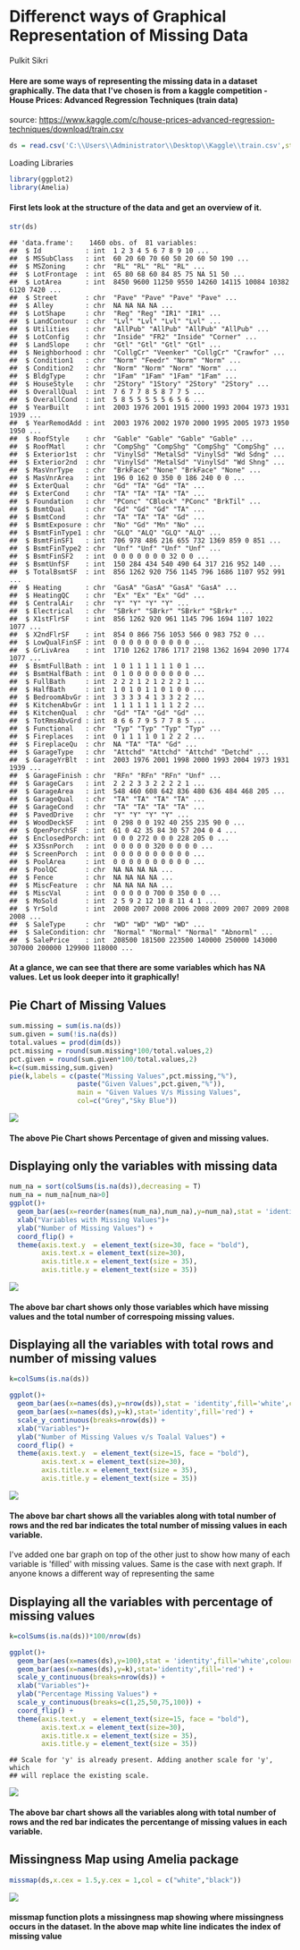Differenct ways of Graphical Representation of Missing Data
================
Pulkit Sikri

#### Here are some ways of representing the missing data in a dataset graphically. The data that I've chosen is from a kaggle competition - House Prices: Advanced Regression Techniques (train data)

source: <https://www.kaggle.com/c/house-prices-advanced-regression-techniques/download/train.csv>

``` r
ds = read.csv('C:\\Users\\Administrator\\Desktop\\Kaggle\\train.csv',stringsAsFactors = F)
```

Loading Libraries

``` r
library(ggplot2)
library(Amelia)
```

#### First lets look at the structure of the data and get an overview of it.

``` r
str(ds)
```

    ## 'data.frame':    1460 obs. of  81 variables:
    ##  $ Id           : int  1 2 3 4 5 6 7 8 9 10 ...
    ##  $ MSSubClass   : int  60 20 60 70 60 50 20 60 50 190 ...
    ##  $ MSZoning     : chr  "RL" "RL" "RL" "RL" ...
    ##  $ LotFrontage  : int  65 80 68 60 84 85 75 NA 51 50 ...
    ##  $ LotArea      : int  8450 9600 11250 9550 14260 14115 10084 10382 6120 7420 ...
    ##  $ Street       : chr  "Pave" "Pave" "Pave" "Pave" ...
    ##  $ Alley        : chr  NA NA NA NA ...
    ##  $ LotShape     : chr  "Reg" "Reg" "IR1" "IR1" ...
    ##  $ LandContour  : chr  "Lvl" "Lvl" "Lvl" "Lvl" ...
    ##  $ Utilities    : chr  "AllPub" "AllPub" "AllPub" "AllPub" ...
    ##  $ LotConfig    : chr  "Inside" "FR2" "Inside" "Corner" ...
    ##  $ LandSlope    : chr  "Gtl" "Gtl" "Gtl" "Gtl" ...
    ##  $ Neighborhood : chr  "CollgCr" "Veenker" "CollgCr" "Crawfor" ...
    ##  $ Condition1   : chr  "Norm" "Feedr" "Norm" "Norm" ...
    ##  $ Condition2   : chr  "Norm" "Norm" "Norm" "Norm" ...
    ##  $ BldgType     : chr  "1Fam" "1Fam" "1Fam" "1Fam" ...
    ##  $ HouseStyle   : chr  "2Story" "1Story" "2Story" "2Story" ...
    ##  $ OverallQual  : int  7 6 7 7 8 5 8 7 7 5 ...
    ##  $ OverallCond  : int  5 8 5 5 5 5 5 6 5 6 ...
    ##  $ YearBuilt    : int  2003 1976 2001 1915 2000 1993 2004 1973 1931 1939 ...
    ##  $ YearRemodAdd : int  2003 1976 2002 1970 2000 1995 2005 1973 1950 1950 ...
    ##  $ RoofStyle    : chr  "Gable" "Gable" "Gable" "Gable" ...
    ##  $ RoofMatl     : chr  "CompShg" "CompShg" "CompShg" "CompShg" ...
    ##  $ Exterior1st  : chr  "VinylSd" "MetalSd" "VinylSd" "Wd Sdng" ...
    ##  $ Exterior2nd  : chr  "VinylSd" "MetalSd" "VinylSd" "Wd Shng" ...
    ##  $ MasVnrType   : chr  "BrkFace" "None" "BrkFace" "None" ...
    ##  $ MasVnrArea   : int  196 0 162 0 350 0 186 240 0 0 ...
    ##  $ ExterQual    : chr  "Gd" "TA" "Gd" "TA" ...
    ##  $ ExterCond    : chr  "TA" "TA" "TA" "TA" ...
    ##  $ Foundation   : chr  "PConc" "CBlock" "PConc" "BrkTil" ...
    ##  $ BsmtQual     : chr  "Gd" "Gd" "Gd" "TA" ...
    ##  $ BsmtCond     : chr  "TA" "TA" "TA" "Gd" ...
    ##  $ BsmtExposure : chr  "No" "Gd" "Mn" "No" ...
    ##  $ BsmtFinType1 : chr  "GLQ" "ALQ" "GLQ" "ALQ" ...
    ##  $ BsmtFinSF1   : int  706 978 486 216 655 732 1369 859 0 851 ...
    ##  $ BsmtFinType2 : chr  "Unf" "Unf" "Unf" "Unf" ...
    ##  $ BsmtFinSF2   : int  0 0 0 0 0 0 0 32 0 0 ...
    ##  $ BsmtUnfSF    : int  150 284 434 540 490 64 317 216 952 140 ...
    ##  $ TotalBsmtSF  : int  856 1262 920 756 1145 796 1686 1107 952 991 ...
    ##  $ Heating      : chr  "GasA" "GasA" "GasA" "GasA" ...
    ##  $ HeatingQC    : chr  "Ex" "Ex" "Ex" "Gd" ...
    ##  $ CentralAir   : chr  "Y" "Y" "Y" "Y" ...
    ##  $ Electrical   : chr  "SBrkr" "SBrkr" "SBrkr" "SBrkr" ...
    ##  $ X1stFlrSF    : int  856 1262 920 961 1145 796 1694 1107 1022 1077 ...
    ##  $ X2ndFlrSF    : int  854 0 866 756 1053 566 0 983 752 0 ...
    ##  $ LowQualFinSF : int  0 0 0 0 0 0 0 0 0 0 ...
    ##  $ GrLivArea    : int  1710 1262 1786 1717 2198 1362 1694 2090 1774 1077 ...
    ##  $ BsmtFullBath : int  1 0 1 1 1 1 1 1 0 1 ...
    ##  $ BsmtHalfBath : int  0 1 0 0 0 0 0 0 0 0 ...
    ##  $ FullBath     : int  2 2 2 1 2 1 2 2 2 1 ...
    ##  $ HalfBath     : int  1 0 1 0 1 1 0 1 0 0 ...
    ##  $ BedroomAbvGr : int  3 3 3 3 4 1 3 3 2 2 ...
    ##  $ KitchenAbvGr : int  1 1 1 1 1 1 1 1 2 2 ...
    ##  $ KitchenQual  : chr  "Gd" "TA" "Gd" "Gd" ...
    ##  $ TotRmsAbvGrd : int  8 6 6 7 9 5 7 7 8 5 ...
    ##  $ Functional   : chr  "Typ" "Typ" "Typ" "Typ" ...
    ##  $ Fireplaces   : int  0 1 1 1 1 0 1 2 2 2 ...
    ##  $ FireplaceQu  : chr  NA "TA" "TA" "Gd" ...
    ##  $ GarageType   : chr  "Attchd" "Attchd" "Attchd" "Detchd" ...
    ##  $ GarageYrBlt  : int  2003 1976 2001 1998 2000 1993 2004 1973 1931 1939 ...
    ##  $ GarageFinish : chr  "RFn" "RFn" "RFn" "Unf" ...
    ##  $ GarageCars   : int  2 2 2 3 3 2 2 2 2 1 ...
    ##  $ GarageArea   : int  548 460 608 642 836 480 636 484 468 205 ...
    ##  $ GarageQual   : chr  "TA" "TA" "TA" "TA" ...
    ##  $ GarageCond   : chr  "TA" "TA" "TA" "TA" ...
    ##  $ PavedDrive   : chr  "Y" "Y" "Y" "Y" ...
    ##  $ WoodDeckSF   : int  0 298 0 0 192 40 255 235 90 0 ...
    ##  $ OpenPorchSF  : int  61 0 42 35 84 30 57 204 0 4 ...
    ##  $ EnclosedPorch: int  0 0 0 272 0 0 0 228 205 0 ...
    ##  $ X3SsnPorch   : int  0 0 0 0 0 320 0 0 0 0 ...
    ##  $ ScreenPorch  : int  0 0 0 0 0 0 0 0 0 0 ...
    ##  $ PoolArea     : int  0 0 0 0 0 0 0 0 0 0 ...
    ##  $ PoolQC       : chr  NA NA NA NA ...
    ##  $ Fence        : chr  NA NA NA NA ...
    ##  $ MiscFeature  : chr  NA NA NA NA ...
    ##  $ MiscVal      : int  0 0 0 0 0 700 0 350 0 0 ...
    ##  $ MoSold       : int  2 5 9 2 12 10 8 11 4 1 ...
    ##  $ YrSold       : int  2008 2007 2008 2006 2008 2009 2007 2009 2008 2008 ...
    ##  $ SaleType     : chr  "WD" "WD" "WD" "WD" ...
    ##  $ SaleCondition: chr  "Normal" "Normal" "Normal" "Abnorml" ...
    ##  $ SalePrice    : int  208500 181500 223500 140000 250000 143000 307000 200000 129900 118000 ...

#### At a glance, we can see that there are some variables which has NA values. Let us look deeper into it graphically!

Pie Chart of Missing Values
---------------------------

``` r
sum.missing = sum(is.na(ds))
sum.given = sum(!is.na(ds))
total.values = prod(dim(ds))
pct.missing = round(sum.missing*100/total.values,2)
pct.given = round(sum.given*100/total.values,2)
k=c(sum.missing,sum.given)
pie(k,labels = c(paste("Missing Values",pct.missing,"%"),
                 paste("Given Values",pct.given,"%")),
                 main = "Given Values V/s Missing Values",
                 col=c("Grey","Sky Blue"))
```

![](pie.png)

#### The above Pie Chart shows Percentage of given and missing values.

Displaying only the variables with missing data
-----------------------------------------------

``` r
num_na = sort(colSums(is.na(ds)),decreasing = T)
num_na = num_na[num_na>0]
ggplot()+
  geom_bar(aes(x=reorder(names(num_na),num_na),y=num_na),stat = 'identity')+
  xlab("Variables with Missing Values")+
  ylab("Number of Missing Values") +
  coord_flip() +
  theme(axis.text.y  = element_text(size=30, face = "bold"),
        axis.text.x = element_text(size=30),
        axis.title.x = element_text(size = 35),
        axis.title.y = element_text(size = 35))
```

![](graph1.png)

#### The above bar chart shows only those variables which have missing values and the total number of correspoing missing values.

Displaying all the variables with total rows and number of missing values
-------------------------------------------------------------------------

``` r
k=colSums(is.na(ds))

ggplot()+
  geom_bar(aes(x=names(ds),y=nrow(ds)),stat = 'identity',fill='white',colour='grey',size=0.1)+
  geom_bar(aes(x=names(ds),y=k),stat='identity',fill='red') +
  scale_y_continuous(breaks=nrow(ds)) +
  xlab("Variables")+
  ylab("Number of Missing Values v/s Toalal Values") +
  coord_flip() +
  theme(axis.text.y  = element_text(size=15, face = "bold"),
        axis.text.x = element_text(size=30),
        axis.title.x = element_text(size = 35),
        axis.title.y = element_text(size = 35))
```

![](graph2.png)

#### The above bar chart shows all the variables along with total number of rows and the red bar indicates the total number of missing values in each variable.
I've added one bar graph on top of the other just to show how many of each variable is 'filled' with missing values. Same is the case with next graph. If anyone knows a different way of representing the same 

Displaying all the variables with percentage of missing values
--------------------------------------------------------------

``` r
k=colSums(is.na(ds))*100/nrow(ds)

ggplot()+
  geom_bar(aes(x=names(ds),y=100),stat = 'identity',fill='white',colour='grey',size=0.1)+
  geom_bar(aes(x=names(ds),y=k),stat='identity',fill='red') +
  scale_y_continuous(breaks=nrow(ds)) +
  xlab("Variables")+
  ylab("Percentage Missing Values") +
  scale_y_continuous(breaks=c(1,25,50,75,100)) +
  coord_flip() +
  theme(axis.text.y  = element_text(size=15, face = "bold"),
        axis.text.x = element_text(size=30),
        axis.title.x = element_text(size = 35),
        axis.title.y = element_text(size = 35))
```

    ## Scale for 'y' is already present. Adding another scale for 'y', which
    ## will replace the existing scale.

![](graph3.png)

#### The above bar chart shows all the variables along with total number of rows and the red bar indicates the percentange of missing values in each variable.

Missingness Map using Amelia package
------------------------------------

``` r
missmap(ds,x.cex = 1.5,y.cex = 1,col = c("white","black"))
```

![](graph4.png)

#### missmap function plots a missingness map showing where missingness occurs in the dataset. In the above map white line indicates the index of missing value
